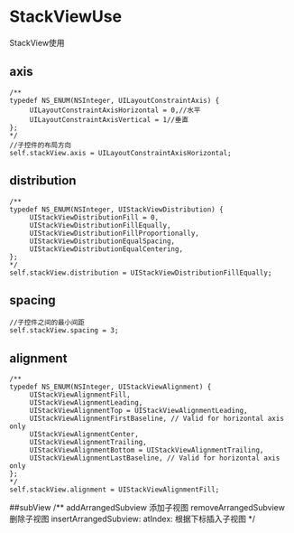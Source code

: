 # StackViewUse
StackView使用

## axis
```objc
/**
typedef NS_ENUM(NSInteger, UILayoutConstraintAxis) {
     UILayoutConstraintAxisHorizontal = 0,//水平
     UILayoutConstraintAxisVertical = 1//垂直
};
*/
//子控件的布局方向
self.stackView.axis = UILayoutConstraintAxisHorizontal;
```

## distribution
```objc
/**
typedef NS_ENUM(NSInteger, UIStackViewDistribution) {
     UIStackViewDistributionFill = 0,
     UIStackViewDistributionFillEqually,
     UIStackViewDistributionFillProportionally,
     UIStackViewDistributionEqualSpacing,
     UIStackViewDistributionEqualCentering,
};
*/
self.stackView.distribution = UIStackViewDistributionFillEqually;
```

## spacing
```objc
//子控件之间的最小间距
self.stackView.spacing = 3;
```

## alignment
```objc
/**
typedef NS_ENUM(NSInteger, UIStackViewAlignment) {
     UIStackViewAlignmentFill,
     UIStackViewAlignmentLeading,
     UIStackViewAlignmentTop = UIStackViewAlignmentLeading,
     UIStackViewAlignmentFirstBaseline, // Valid for horizontal axis only
     UIStackViewAlignmentCenter,
     UIStackViewAlignmentTrailing,
     UIStackViewAlignmentBottom = UIStackViewAlignmentTrailing,
     UIStackViewAlignmentLastBaseline, // Valid for horizontal axis only
};
*/
self.stackView.alignment = UIStackViewAlignmentFill;
```

##subView
/**
 addArrangedSubview 添加子视图
 removeArrangedSubview 删除子视图
 insertArrangedSubview: atIndex: 根据下标插入子视图
 */
